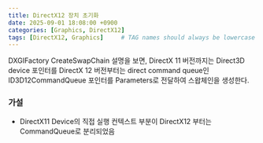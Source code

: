 ```yaml
---
title: DirectX12 장치 초기화
date: 2025-09-01 18:08:00 +0900
categories: [Graphics, DirectX12]
tags: [DirectX12, Graphics]     # TAG names should always be lowercase
---
```


DXGIFactory CreateSwapChain 설명을 보면, DirectX 11 버전까지는 Direct3D device 포인터를 DirectX 12 버전부터는 direct command queue인 
ID3D12CommandQueue 포인터를 Parameters로 전달하여 스왑체인을 생성한다.     

### 가설
 - DirectX11 Device의 직접 실행 컨텍스트 부분이 DirectX12 부터는 CommandQueue로 분리되었음
